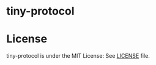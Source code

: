 # tiny-protocol


# License
tiny-protocol is under the MIT License: See [LICENSE](https://github.com/Rei-Suzuki1729/tiny-protocol/blob/main/LICENSE) file.
